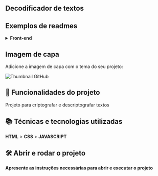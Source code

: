## Decodificador de textos

## Exemplos de readmes

<details>
  <summary><b>Front-end</b></summary>
    
- [JavaScript](https://github.com/vanessametonini/aluramidi-curso/blob/master/README.md) 
</details>

## Imagem de capa

Adicione a imagem de capa com o tema do seu projeto:

![Thumbnail GitHub](https://docs.google.com/presentation/d/1im_-_spDdNEEsfrmjeZet2ZzVKjG-sQSBWfPFJhZ4q0/edit#slide=id.gb6f422ab58_0_96)


## 🔨 Funcionalidades do projeto

Projeto para criptografar e descriptografar textos


## 📚 Técnicas e tecnologias utilizadas

**HTML** > **CSS** > **JAVASCRIPT** 


## 🛠️ Abrir e rodar o projeto

**Apresente as instruções necessárias para abrir e executar o projeto**

